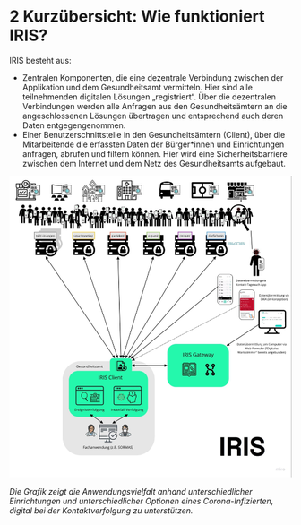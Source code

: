 # 2 Kurzübersicht: Wie funktioniert IRIS?


IRIS besteht aus:



 * Zentralen Komponenten, die eine dezentrale Verbindung zwischen der Applikation und dem Gesundheitsamt vermitteln. Hier sind alle teilnehmenden digitalen Lösungen „registriert“. Über die dezentralen Verbindungen werden alle Anfragen aus den Gesundheitsämtern an die angeschlossenen Lösungen übertragen und entsprechend auch deren Daten entgegengenommen. 
 * Einer Benutzerschnittstelle in den Gesundheitsämtern (Client), über die Mitarbeitende die erfassten Daten der Bürger*innen und Einrichtungen anfragen, abrufen und filtern können. Hier wird eine Sicherheitsbarriere zwischen dem Internet und dem Netz des Gesundheitsamts aufgebaut.


![General overview IRIS](images/generaloverview.jpg "Die Grafik zeigt die Anwendungsvielfalt anhand unterschiedlicher Einrichtungen und unterschiedlicher Optionen eines Corona-Infizierten, digital bei der Kontaktverfolgung zu unterstützen.")

_Die Grafik zeigt die Anwendungsvielfalt anhand unterschiedlicher Einrichtungen und unterschiedlicher Optionen eines Corona-Infizierten, digital bei der Kontaktverfolgung zu unterstützen._


